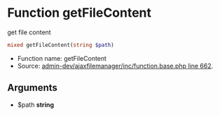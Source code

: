 Function getFileContent
===========================

get file content



```php
mixed getFileContent(string $path)
```

* Function name: getFileContent
* Source: [admin-dev/ajaxfilemanager/inc/function.base.php line 662](https://github.com/PrestaShop/PrestaShop/blob/1.5.0.5/admin-dev/ajaxfilemanager/inc/function.base.php#L662).

Arguments
---------

* $path **string**

